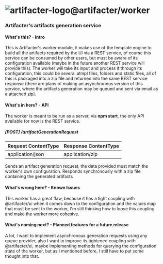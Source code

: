 # ![artifacter-logo](https://raw.githubusercontent.com/arthmoeros/artifacter-ui/master/src/rsz_artifacter-logo.png)@artifacter/worker

### Artifacter's artifacts generation service

#### What's this? - Intro
This is Artifacter's worker module, it makes use of the template engine to build all the artifacts required by the UI via a REST service, of course this service can be consumed by other users, but must be aware of its configuration available (maybe in the future another REST service will provide this). The worker will take its input and process it through its configuration, this could be several atmpl files, folders and static files, all of this is packaged into a zip file and returned into the same REST service response (there are plans of making an asynchronous version of this service, where the artifacts generation may be queued and sent via email as a attached zip).

#### What's in here? - API
The worker is meant to be run as a server, via **npm start**, the only API available for now is the REST service.

##### [POST] /artifactGenerationRequest

Request ContentType   |    Response ContentType
----- | -----
application/json | application/zip

Sends an artifact generation request, the data provided must match the worker's own configuration. Responds synchronously with a zip file containing the generated artifacts

#### What's wrong here? - Known Issues
This worker has a great flaw, because it has a tight coupling with @artifacter/ui when it comes down to the configuration and the values map that must be sent to the worker, I'm still thinking how to loose this coupling and make the worker more cohesive.

#### What's coming next? - Planned features for a future release
A lot, I want to implement asynchronous generation requests using any queue provider, also I want to improve its tightened coupling with @artifacter/ui, maybe implementing methods for querying the configuration state of the worker, but as I mentioned before, I still have to put some thought into that.
